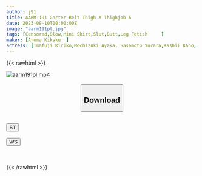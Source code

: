 ```yaml
---
author: j91
title: AARM-191 Garter Belt Thigh X Thighjob 6
date: 2023-08-10T00:00:00Z
image: "aarm191pl.jpg"
tags: [Censored,Blow,Mini Skirt,Slut,Butt,Leg Fetish	 ]
maker: [Aroma Kikaku  ]
actress: [Imafuji Kiriko,Mochizuki Ayaka, Sasamoto Yurara,Kashii Kaho, Misono Marika ]
---
```



{{< rawhtml >}}

<div class="video" data-videoid="GJZ0bgQPK4S1rqy">
    <a href="javascript:;">
        <img src="https://my.j91.asia/posts/aarm191pl/aarm191pl.jpg" width="WIDTH" height="HEIGHT" alt="aarm191pl.mp4" loading="lazy">
    </a>
</div>

<script type="text/javascript" src="https://j91.asia/asset/on-demand-st.js"></script>

<br>
  <link rel="stylesheet" href="https://j91.asia/asset/bs5.css">
  
  <center>
  <button class="btn btn-primary" type="button" data-bs-toggle="collapse" data-bs-target=".multi-collapse" aria-expanded="false" aria-controls="multiCollapseExample1 multiCollapseExample2"><h2>Download</h2></button></center>
</p>
<div class="row">
  <div class="col">
    <div class="collapse multi-collapse" id="multiCollapseExample1">
      <div class="card card-body">
	      	      <br>
<div class="buttons">  
<a href="https://streamtape.to/v/GJZ0bgQPK4S1rqy"><button class="btn-hover color-3"><i class="fa fa-download"></i> ST</button></a></div>
    </div>
  </div>
</div>
  <div class="col">
    <div class="collapse multi-collapse" id="multiCollapseExample2">
      <div class="card card-body">
	      <br>
<div class="buttons">
    <a href="https://wolfstream.tv/ik267zigec6b"><button class="btn-hover color-9"><i class="fa fa-download"></i> WS</button></a></div>
<br><br>
      </div>
    </div>
  </div>
</div>

{{< /rawhtml >}}